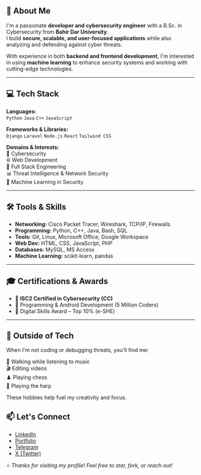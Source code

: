 

## 🧠 About Me

I'm a passionate **developer and cybersecurity engineer** with a B.Sc. in Cybersecurity from **Bahir Dar University**.  
I build **secure, scalable, and user-focused applications** while also analyzing and defending against cyber threats.

With experience in both **backend and frontend development**, I'm interested in using **machine learning** to enhance security systems and working with cutting-edge technologies.

---

## 💻 Tech Stack

**Languages:**  
`Python` `Java` `C++` `JavaScript`

**Frameworks & Libraries:**  
`Django` `Laravel` `Node.js` `React` `Tailwind CSS`

**Domains & Interests:**  
🔐 Cybersecurity  
🌐 Web Development  
🧩 Full Stack Engineering  
📊 Threat Intelligence & Network Security  
🤖 Machine Learning in Security

---

## 🛠 Tools & Skills

- **Networking:** Cisco Packet Tracer, Wireshark, TCP/IP, Firewalls  
- **Programming:** Python, C++, Java, Bash, SQL  
- **Tools:** Git, Linux, Microsoft Office, Google Workspace  
- **Web Dev:** HTML, CSS, JavaScript, PHP  
- **Databases:** MySQL, MS Access  
- **Machine Learning:** scikit-learn, pandas

---

## 🎓 Certifications & Awards

- 📜 **ISC2 Certified in Cybersecurity (CC)**
- 🧠 Programming & Android Development (5 Million Coders)
- 🏅 Digital Skills Award – Top 10% (e-SHE)

---

## 🎯 Outside of Tech

When I'm not coding or debugging threats, you'll find me:

🎵 Walking while listening to music  
🎬 Editing videos  
♟️ Playing chess  
🎼 Playing the harp

These hobbies help fuel my creativity and focus.

## 📫 Let's Connect

- [LinkedIn](https://www.linkedin.com/in/anduamlak-yalewelet/)
- [Portfolio](https://portfolio-anduamlak-yalewelet.vercel.app/)
- [Telegram](https://t.me/Anduamlak_Yalewelet)
- [X (Twitter)](https://x.com/Anduamlak23)

⭐️ *Thanks for visiting my profile! Feel free to star, fork, or reach out!*
